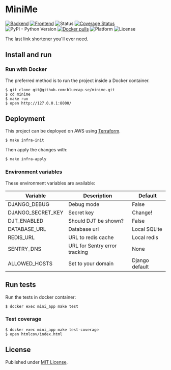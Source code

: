 # MiniMe

[![Backend](https://github.com/bluecap-se/minime/actions/workflows/backend.yml/badge.svg)](https://github.com/bluecap-se/minime/actions/workflows/backend.yml)
[![Frontend](https://github.com/bluecap-se/minime/actions/workflows/frontend.yml/badge.svg)](https://github.com/bluecap-se/minime/actions/workflows/frontend.yml)
![Status](https://img.shields.io/badge/status-stable-brightgreen.svg)
[![Coverage Status](https://coveralls.io/repos/github/bluecap-se/minime/badge.svg?branch=develop&gh)](https://coveralls.io/github/bluecap-se/minime?branch=develop)
![PyPI - Python Version](https://img.shields.io/badge/python-3.10-blue.svg)
[![Docker pulls](https://img.shields.io/docker/pulls/bluecap/minime)](https://hub.docker.com/r/bluecap/minime)
![Platform](https://img.shields.io/badge/platform-win%20%7C%20lin%20%7C%20osx-lightgrey.svg)
![License](https://img.shields.io/badge/license-MIT-blue.svg)

The last link shortener you'll ever need.

## Install and run

### Run with Docker

The preferred method is to run the project inside a Docker container.

```
$ git clone git@github.com:bluecap-se/minime.git
$ cd minime
$ make run
$ open http://127.0.0.1:8000/
```

## Deployment

This project can be deployed on AWS using [Terraform](https://www.terraform.io).

```
$ make infra-init
```

Then apply the changes with:

```
$ make infra-apply
```

### Environment variables

These environment variables are available:

| Variable          | Description                   | Default        |
| ----------------- | ----------------------------- | -------------- |
| DJANGO_DEBUG      | Debug mode                    | False          |
| DJANGO_SECRET_KEY | Secret key                    | Change!        |
| DJT_ENABLED       | Should DJT be shown?          | False          |
| DATABASE_URL      | Database url                  | Local SQLite   |
| REDIS_URL         | URL to redis cache            | Local redis    |
| SENTRY_DNS        | URL for Sentry error tracking | None           |
| ALLOWED_HOSTS     | Set to your domain            | Django default |

## Run tests

Run the tests in docker container:

```
$ docker exec mini_app make test
```

### Test coverage

```
$ docker exec mini_app make test-coverage
$ open htmlcov/index.html
```

## License

Published under [MIT License](https://github.com/bluecap-se/minime/blob/master/LICENSE).
